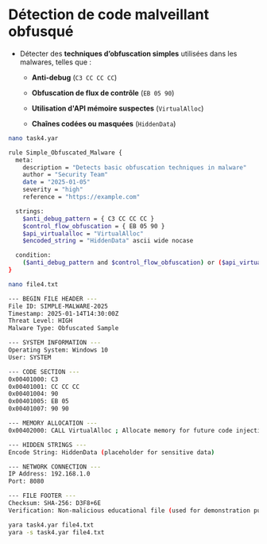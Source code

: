 # Détection de code malveillant obfusqué

- Détecter des **techniques d’obfuscation simples** utilisées dans les malwares, telles que :

  - **Anti-debug** (`C3 CC CC CC`)

  - **Obfuscation de flux de contrôle** (`EB 05 90`)

  - **Utilisation d'API mémoire suspectes** (`VirtualAlloc`)

  - **Chaînes codées ou masquées** (`HiddenData`)

```sh 
nano task4.yar
```

```sh
rule Simple_Obfuscated_Malware {
  meta:
    description = "Detects basic obfuscation techniques in malware"
    author = "Security Team"
    date = "2025-01-05"
    severity = "high"
    reference = "https://example.com"

  strings:
    $anti_debug_pattern = { C3 CC CC CC }
    $control_flow_obfuscation = { EB 05 90 }
    $api_virtualalloc = "VirtualAlloc"
    $encoded_string = "HiddenData" ascii wide nocase

  condition:
    ($anti_debug_pattern and $control_flow_obfuscation) or ($api_virtualalloc and $encoded_string)
}
```

```sh
nano file4.txt
```

```sh
--- BEGIN FILE HEADER ---
File ID: SIMPLE-MALWARE-2025
Timestamp: 2025-01-14T14:30:00Z
Threat Level: HIGH
Malware Type: Obfuscated Sample

--- SYSTEM INFORMATION ---
Operating System: Windows 10
User: SYSTEM

--- CODE SECTION ---
0x00401000: C3
0x00401001: CC CC CC
0x00401004: 90
0x00401005: EB 05
0x00401007: 90 90

--- MEMORY ALLOCATION ---
0x00402000: CALL VirtualAlloc ; Allocate memory for future code injection

--- HIDDEN STRINGS ---
Encode String: HiddenData (placeholder for sensitive data)

--- NETWORK CONNECTION ---
IP Address: 192.168.1.0
Port: 8080

--- FILE FOOTER ---
Checksum: SHA-256: D3F8+6E
Verification: Non-malicious educational file (used for demonstration purposes)
```

```sh
yara task4.yar file4.txt
yara -s task4.yar file4.txt
```
